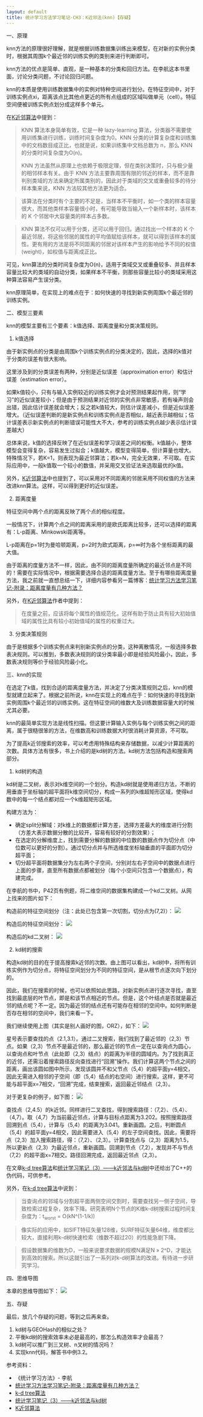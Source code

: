 ```yaml
---
layout: default
title: 统计学习方法学习笔记-CH3：K近邻法(knn)【存疑】
---
```

一、原理

knn方法的原理很好理解，就是根据训练数据集训练出来模型，在对新的实例分类时，根据其周围k个最近邻的训练实例的类别来进行判断即可。

knn方法的优点是简单、直观，是一种基本的分类和回归方法。在李航这本书里面，讨论分类问题，不讨论回归问题。

knn的本质是使用训练数据集中的实例对特种空间进行划分。在特征空间中，对于训练实例点xi，距离该点比其他点更近的所有点组成的区域叫做单元（cell）。特征空间便被训练实例点划分成这样多个单元。

在[K近邻算法](http://www.leexiang.com/k-nearest-neighbor-algorithm)中提到：

> KNN 算法本身简单有效，它是一种 lazy-learning 算法，分类器不需要使用训练集进行训练，训练时间复杂度为0。KNN 分类的计算复杂度和训练集中的文档数目成正比，也就是说，如果训练集中文档总数为 n，那么 KNN 的分类时间复杂度为O(n)。
> 
> KNN 方法虽然从原理上也依赖于极限定理，但在类别决策时，只与极少量的相邻样本有关。由于 KNN 方法主要靠周围有限的邻近的样本，而不是靠判别类域的方法来确定所属类别的，因此对于类域的交叉或重叠较多的待分样本集来说，KNN 方法较其他方法更为适合。

> 该算法在分类时有个主要的不足是，当样本不平衡时，如一个类的样本容量很大，而其他类样本容量很小时，有可能导致当输入一个新样本时，该样本的 K 个邻居中大容量类的样本占多数。 

> KNN 算法不仅可以用于分类，还可以用于回归。通过找出一个样本的 K 个最近邻居，将这些邻居的属性的平均值赋给该样本，就可以得到该样本的属性。更有用的方法是将不同距离的邻居对该样本产生的影响给予不同的权值(weight)，如权值与距离成正比。

可见，knn算法的分类时间复杂度为O(n)，适用于类域交叉或重叠较多、并且样本容量比较大的类域的自动分类，如果样本不平衡，则那些容量比较小的类域采用这种算法容易产生误分类。

knn原理简单，在实现上的难点在于：如何快速的寻找到新实例周围k个最近邻的训练实例。

二、模型三要素

knn的模型主要有三个要素：k值选择、距离度量和分类决策规则。

1. k值选择

由于新实例点的分类是由周围k个训练实例点的分类决定的，因此，选择的k值对于分类的误差有很大影响。

这里涉及到的分类误差有两种，分别是近似误差（approximation error）和估计误差（estimation error）。

如果k值较小，只有与输入实例较近的训练实例才会对预测结果起作用，则“学习”的近似误差较小；但是由于预测结果对近邻的实例点非常敏感，若有噪声则会出错，因此估计误差就会增大；反之若k值较大，则估计误差减小，但是近似误差增大。（近似误差判断的是新实例点和训练实例点是否相似，越近表示越相似；估计误差表示新实例点的判断错误可能性大不大，参考的训练实例点越少表示估计误差越大）

总体来说，k值的选择反映了在近似误差和学习误差之间的权衡。k值越小，整体模型会变得复杂，容易发生过拟合；k值越大，模型变得简单，但计算量也增大。特殊情况下，若K=1，则表现为最近邻算法；若k=N，完全无效果，不可取。在实际应用中，一般k值取一个较小的数值，并采用交叉验证法来选取最优的k值。

另外，[K近邻算法](http://www.leexiang.com/k-nearest-neighbor-algorithm)中也提到了，可以采用对不同距离的邻居采用不同权值的方法来改进knn算法。这样，可以得到更好的近似误差。

2. 距离度量

特征空间中两个点的距离反映了两个点的相似程度。

一般情况下，计算两个点之间的距离采用的是欧氏距离比较多，还可以选择的距离有：L-p距离、Minkowski距离等。

L-p距离在p=1时为曼哈顿距离，p=2时为欧式距离，p=∞时为各个坐标距离的最大值。

由于距离的度量方法不一样，因此，由不同的距离度量所确定的最近邻点是不同的！需要在实际情况中，根据需要选择合适的距离度量方法。至于有哪些距离度量方法，我之前就一直想总结一下，详细内容参看另一篇博客：[统计学习方法学习笔记-附录：距离度量有几种方法？](http://arthur503.github.io/blog/2013/10/05/Statistical-Methods-appendix-how-many-kind-of-distances.html)

另外，在[K近邻算法](http://www.leexiang.com/k-nearest-neighbor-algorithm)作者中提到：

> 在度量之前，应该将每个属性的值规范化，这样有助于防止具有较大初始值域的属性比具有较小初始值域的属性的权重过大。

3. 分类决策规则

由于是根据多个训练实例点来判别新实例点的分类，这种离散情况，一般选择多数表决规则。可以推到，多数表决规则的误分类率最小即是经验风险最小，因此，多数表决规则等价于经验风险最小化。

三、knn的实现

在选定了k值，找到合适的距离度量方法，并决定了分类决策规则之后，knn的模型就建立起来了。根据之前所说，knn在实现上的难点在于：如何快速的寻找到新实例周围k个最近邻的训练实例。这在特征空间的维数大及训练数据容量大的时候尤其必要。

knn的最简单实现方法是线性扫描。但这要计算输入实例与每个训练实例之间的距离，属于很糙很笨的方法，在维数高和训练数据大时很消耗计算资源，不可取。

为了提高k近邻搜索的效率，可以考虑用特殊结构来存储数据，以减少计算距离的次数。具体方法有很多，书上介绍的是kd树的方法。kd树方法包括构造和搜索两部分。

1. kd树的构造

kd树是二叉树，表示对k维空间的一个划分。构造kd树就是使用递归方法，不断的用垂直于坐标轴的超平面将k维空间切分，构成一系列的k维超矩形区域，使得kd数中的每一个结点都对应一个k维超矩形区域。

构建方法为：

* 确定split分解域：对k维上的数据都计算方差，选择方差最大的维度进行分割（方差大表示数据分散的比较开，容易有较好的分割效果）；
* 在选定的分解维度上，找到需要分解的数据的中位数的数据点作为切分点（中位数可以更好的分割）。通过切分点并与所选维度坐标轴垂直的平面即为切分超平面；
* 切分超平面将数据集分为左右两个子空间，分别对左右子空间中的数据点进行上面的步骤，直至所有数据点都被划分（每个小空间只包含一个数据点），构建完成。

在李航的书中，P42页有例题，将二维空间的数据集构建成一个kd二叉树。从网上找来的图片如下：

构造前的特征空间划分（注：此处已包含第一次切割，切分点为(7,2)）：
<img src="http://img.my.csdn.net/uploads/201212/24/1356352414_3789.jpg">

构造后的特征空间划分：
<img src="http://img.my.csdn.net/uploads/201212/24/1356352628_9385.jpg">

构造后的kd二叉树：
<img src="http://img.my.csdn.net/uploads/201212/24/1356352569_3970.jpg">

2. kd树的搜索

构造kd树的目的在于提高搜索k近邻的次数。由上图可以看出，kd树中，将所有训练实例作为切分点，将特征空间划分为不同的特征空间，是从根节点逐次向下划分的。

因此，我们在搜索的时候，也可以依照如此思路，对新实例点进行逐次寻找，直至找到最底层的叶节点，即是和该节点相近的节点。但是，这个叶结点是否就是最近邻的结点呢？不一定。因为最近邻的结点还有可能存在相邻的空间中。如何判断是否存在相邻的空间中，我们来看一下。

我们继续使用上图（其实是别人画好的图，ORZ），如下：
<img src="http://img.my.csdn.net/uploads/201212/24/1356352628_9385.jpg">

星号表示要查找的点（2.1,3.1）。通过二叉搜索，我们找到了最近邻的（2,3）节点。如果（2,3）节点不是最近邻的，那么最近邻的节点一定在以查询点为圆心，以查询点和叶节点（此处即（2,3）结点）的距离为半径的圆域内。为了找到真正的近邻，还需沿着搜索路径反向查找进行“回溯”操作。我们计算这两个节点之间的距离，画出该圆如图中所示，发现该圆并不和父节点（5,4）的超平面y=4相交，因此无需进入相邻的子空间（即（5,4）结点的右空间）进行搜索。这样，更不可能与超平面x=7相交，“回溯”完成，结束搜索，返回最近邻结点（2,3）。

对于更复杂的例子，如下图：
<img src="http://img.my.csdn.net/uploads/201212/24/1356352671_1629.jpg">

查找点（2,4.5）的k近邻。同样进行二叉查找，得到搜索路径：（7,2）、（5,4）、（4,7）。取（4,7）为当前最近邻点，计算与目标点距离为3.202。按照搜索路径回溯到点（5,4），计算与（5,4）的距离为3.041。重新画圆。之后，判断圆点（5,4）的超平面y=4相交，因此需要进入（5,4）的左子空间查找。因此，需要将点（2,3）加入搜索路径，得：（7,2）、（2,3）。计算查找点与（2,3）距离为1.5，所以更新点（2,3）为最近邻点，重新画圆。回溯到节点（7,2），发现并不与节点（7,2）的超平面x=7相交。路径回溯完成，返回最近邻点（2,3）。

在文章[k-d tree算法](http://www.cnblogs.com/eyeszjwang/articles/2429382.html)和[统计学习笔记（3）——k近邻法与kd树](http://blog.csdn.net/qll125596718/article/details/8426458)中还给出了C++的伪代码，可供参考。

另外，在[k-d tree算法](http://www.cnblogs.com/eyeszjwang/articles/2429382.html)中说到：

> 当查询点的邻域与分割超平面两侧空间交割时，需要查找另一侧子空间，导致检索过程复杂，效率下降。研究表明N个节点的K维k-d树搜索过程时间复杂度为：t<sub>worst</sub> = O(kN^(1-1/k))

> 像实际的应用中，如SIFT特征矢量128维，SURF特征矢量64维，维度都比较大，直接利用k-d树快速检索（维数不超过20）的性能急剧下降。

> 假设数据集的维数为D，一般来说要求数据的规模N满足N » 2^D，才能达到高效的搜索。所以这就引出了一系列对k-d树算法的改进。有待进一步研究学习。


四、思维导图

本章的思维导图如下：
<img src="http://arthur503.github.io/blog/assets/pic/201310/2013-10-04-Statistical-Methods-ch3-knn.png">

五、存疑

最后，放几个存疑的问题，等到之后再来查。

1. kd树与GEOHash的相似之处？
2. 平衡kd树的搜索效率未必是最高的，那怎么构造效率才会最高？
3. kd树可以推广到三叉树、n叉树的情况吗？
4. 实现knn代码，解答书中例3.2。

参考资料：

* 《统计学习方法》- 李航
* [统计学习方法学习笔记-附录：距离度量有几种方法？](http://arthur503.github.io/blog/2013/10/05/Statistical-Methods-appendix-how-many-kind-of-distances.html)
* [k-d tree算法](http://www.cnblogs.com/eyeszjwang/articles/2429382.html)
* [统计学习笔记（3）——k近邻法与kd树](http://blog.csdn.net/qll125596718/article/details/8426458)
* [K近邻算法](http://www.leexiang.com/k-nearest-neighbor-algorithm)